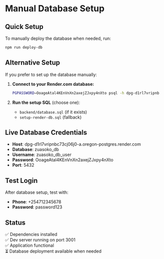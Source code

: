 # Manual Database Setup

## Quick Setup

To manually deploy the database when needed, run:

```bash
npm run deploy-db
```

## Alternative Setup

If you prefer to set up the database manually:

1. **Connect to your Render.com database:**

   ```bash
   PGPASSWORD=OoageAtal4KEnVnXn2axejZJxpy4nXto psql -h dpg-d1rl7vripnbc73cj06j0-a.oregon-postgres.render.com -U zuasoko_db_user zuasoko_db
   ```

2. **Run the setup SQL** (choose one):
   - `backend/database.sql` (if it exists)
   - `setup-render-db.sql` (fallback)

## Live Database Credentials

- **Host**: dpg-d1rl7vripnbc73cj06j0-a.oregon-postgres.render.com
- **Database**: zuasoko_db
- **Username**: zuasoko_db_user
- **Password**: OoageAtal4KEnVnXn2axejZJxpy4nXto
- **Port**: 5432

## Test Login

After database setup, test with:

- **Phone**: +254712345678
- **Password**: password123

## Status

✅ Dependencies installed  
✅ Dev server running on port 3001  
✅ Application functional  
⏳ Database deployment available when needed
